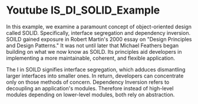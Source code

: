 # Youtube IS_DI_SOLID_Example

In this example, we examine a paramount concept of object-oriented design called SOLID. Specifically, 
interface segregation and dependency inversion. SOILD gained exposure in Robert Martin's 2000 essay on "Design Principles and Design Patterns."
It was not until later that Michael Feathers began building on what we now know as SOILD. Its principles aid developers in implementing a more
maintainable, coherent, and flexible application.

The I in SOILD signifies interface segregation, which adduces dismantling larger interfaces into smaller ones.
In return, developers can concentrate only on those methods of concern. Dependency Inversion refers to decoupling an application's modules. 
Therefore instead of high-level modules depending on lower-level modules, both rely on abstraction.

